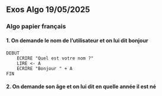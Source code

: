 ## Exos Algo 19/05/2025

### Algo papier français

#### 1. On demande le nom de l’utilisateur et on lui dit bonjour

```
DEBUT
    ECRIRE "Quel est votre nom ?"
    LIRE <- A
    ECRIRE "Bonjour " + A
FIN
```

#### 2. On demande son âge et on lui dit en quelle année il est né
